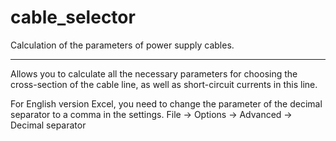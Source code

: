 # cable_selector
Calculation of the parameters of power supply cables.

---
Allows you to calculate all the necessary parameters for choosing the cross-section of the cable line, as well as short-circuit currents in this line.

For English version Excel, you need to change the parameter of the decimal separator to a comma in the settings.
File -> Options -> Advanced -> Decimal separator

